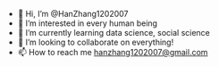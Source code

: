 - 👋 Hi, I’m @HanZhang1202007
- 👀 I’m interested in every human being
- 🌱 I’m currently learning data science, social science
- 💞️ I’m looking to collaborate on everything!
- 📫 How to reach me hanzhang1202007@gmail.com

<!---
HanZhang1202007/HanZhang1202007 is a ✨ special ✨ repository because its `README.md` (this file) appears on your GitHub profile.
You can click the Preview link to take a look at your changes.
--->
